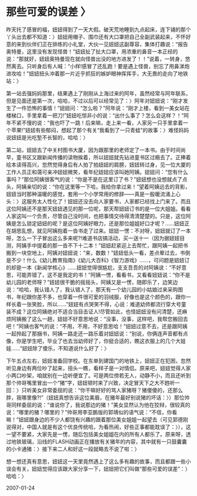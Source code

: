 # 那些可爱的误差 〉

昨天托了感冒的福，妞妞得到了一天大假。破天荒地睡到九点起床，连下铺的那个丫头出去都不知道：〉妞妞用帽子、围巾还有大口罩把自己全副武装起来，不怀好意的来到伙伴们正在排练的小礼堂，大伙一见妞妞这副尊容，集体打趣说：“报告奥特曼，这里没有发现怪兽！”妞妞扯了扯大口罩，用浓重的鼻音一本正经的说：“那就好，妞妞奥特曼现在就向怪兽出没的地方进发了！！”说着，一转身，悠然离去。只听身后有人喊：“小样!感冒了还乱跑！要是遇上怪兽，别忘了用鼻涕炮进攻哈！”妞妞扭头冲着那一片近乎抓狂的嫉妒眼神挥挥手，大无畏的走向了地铁站：〉


第一站去强妈妈那里，结果遇上了刚刚从上海过来的阿年，虽然经常与阿年联系，但是见面还是第一次，哈哈，不过以后可以经常见了：〉阿年对妞妞说：“刚才发生了一件恐怖的事情！”妞妞问：“怎么啦？”阿年说：“刚才上楼，看到一美女站在楼梯口，手里拿着一把刀!”妞妞吃惊非小的说：“出什么事了？怎么会这样？！”阿年不紧不慢的说：“我也吓了一跳！后来嘛，走上来一看，人家另一只手里拿着一个苹果!”妞妞有些郁闷，想起了那个有关“我看到了一只青蛙”的故事：〉难怪妈妈说妞妞是光吃堑不长智的，哈哈：〉


第二站，妞妞去了中关村图书大厦，因为跟那里的老师定了一本书。由于时间尚早，童书区又跟新闻传播的读物挨着，所以妞妞就先钻进童书区过瘾去了。正捧着绘本读得高兴，忽然觉得身后有人拍了拍妞妞的肩膀，妞妞转过身，见一位大厦的工作人员正和蔼可亲冲妞妞微笑，看年纪妞妞应该叫她阿姨。妞妞问：“您有什么事吗？”那位阿姨很客气的说：“你是不是在这里订了书？”妞妞想也没想就点了点头，阿姨亲切的说：“你在这里等一下哈，我给你拿过来！”望着阿姨远去的背影，妞妞当时那种温暖的感觉，套用一个小学常用的修辞——真是一股暖流涌上心头：〉这服务太人性化了！妞妞还没去向人家要书，人家都已经找上门来了。而且这位阿姨还不是那天妞妞遇见的那一位呢，那天帮妞妞订书的是一位大姐姐。看看人家这叫一个负责，尽管自己没时间，也把事情交待得清清楚楚的。只是，这位阿姨是怎么锁定妞妞的呢？是这位阿姨好眼力，还是那位姐姐好口才呢？……妞妞正在胡思乱想，就见阿姨抱着一沓书走了过来。妞妞一愣：不对呀，妞妞就订了一本呀，怎么一下子冒出这么多来呢?!难道书店搞活动，买一送十一（因为据妞妞目测，阿姨手中提着的那一沓不下十二本！”妞妞赶紧迎上去帮忙，跟阿姨一起把书搬到一块空地上，阿姨对妞妞说：“来，数数！”妞妞低头一看，差点晕过去，书倒是不少！什么《幼儿教育指南》《幼儿大百科》《智力游戏》……，可问题是妞妞订的却是一本《新闻学核心》……妞妞觉得很尴尬，支支吾吾的对阿姨说：“不好意思，可能弄错了，这不是我定的书！”阿姨一愣，看看书，又看看妞妞说：“你不是幼儿园的老师呀？”妞妞很干脆的摇摇头，阿姨又是一愣，随即乐了，边笑边说：“哈哈，我认错人了，我认错人了，那天有一个幼儿园的小姑娘过来采购图书，年纪跟你差不多，也穿着一件很可爱的羽绒服，好像也是这个颜色的，跟你一样长着一张笑脸，所以……”妞妞有点哭笑不得，心说：难道幼师都流行穿大号童装不成？这位阿姨绝对不适合当目击证人!尽管如此，也怪妞妞没有问清楚，还麻烦阿姨搬了这么一趟，妞妞不好意思地说：“没事，没事，这样吧，我帮您搬回去吧！”阿姨也客气的说：“不用，不用，不好意思哈！”妞妞过意不去，还是跟阿姨一起拎起了那捆书，阿姨一路走还一路乐着对妞妞说：“别说，你俩连声音都有点像，你是学生吧，毕业了也去当幼师好了，你挺合适的，瞧这衣服上的几个大娃娃……”妞妞除了傻乐，不知道说什么好了：〉


下午五点左右，妞妞准备回学校。在东单到建国门的地铁上，妞妞正在犯困，忽然听见身边有两位吵了起来，扭头一瞧，看样子是一对情侣。原来吧，妞妞觉得人家小两口吵架，咱就别在一边听便宜了。可是两位傍若无人，动静不小，而且还听到那个帅哥嘴里冒出一个“猪”字，妞妞顿时来了兴致，决定冒天下之大不韪听一回：〉只听美女非常委屈的说：“你干嘛好好的骂人家猪呀？猪傻傻的，还那么胖，我哪里像?!”（妞妞真想告诉这位美眉，在猪年最好别说猪的坏话：〉）那位帅哥同样委屈的说：“谁说你了，我说那边的猪！”美女显然认为他在狡辩，很较真的说：“哪里的猪？哪里的？”帅哥用李亚鹏版的郭靖似的语气说：“不信，你看嘛！”妞妞跟身边的不少人都饶有兴趣的跟着那位美女姐姐一起望去（可见郭德刚说得对，中国人就是有这个优良传统哈，为看热闹，好些正事都能耽误了：〉），这一望不要紧，大家先是一愣，随后包括美女姐姐在内的所有人都乐了。原来呀，透过地铁玻璃，沿线的FLASH动画正在播放有关猪年的内容，其中就有一只鼓囊囊的小卡通猪：〉接下来二人和好这一段就略去不说了啦：〉


想一想还真有意思，妞妞这一天里竟然遇上了这么多有趣的故事，而且都跟一些小误会有关，妞妞觉得应该跟大家分享一下，妞妞把它们叫做“那些可爱的误差”：〉哈哈：〉




2007-01-24